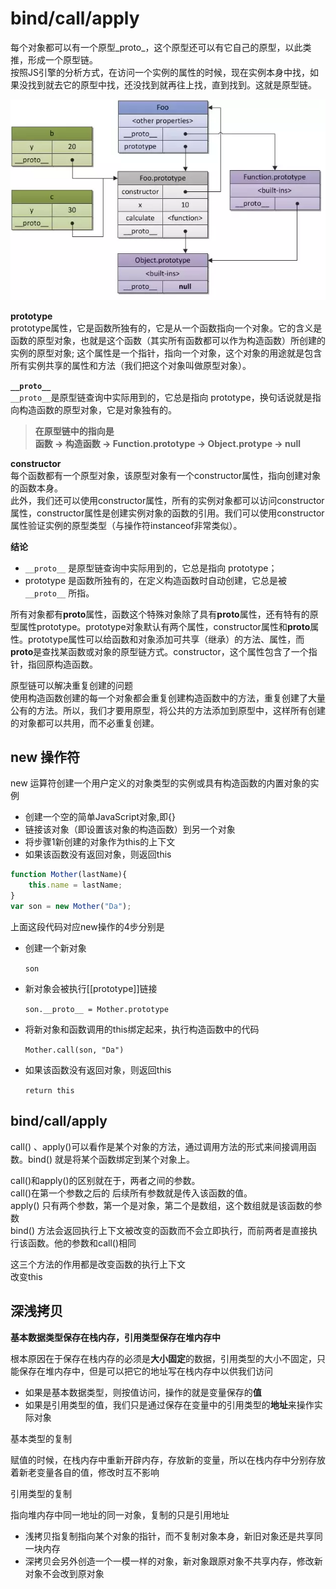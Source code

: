 # bind/call/apply

每个对象都可以有一个原型_proto_，这个原型还可以有它自己的原型，以此类推，形成一个原型链。  
按照JS引擎的分析方式，在访问一个实例的属性的时候，现在实例本身中找，如果没找到就去它的原型中找，还没找到就再往上找，直到找到。这就是原型链。

![](../../../../.gitbook/assets/proto.png)

**prototype**  
prototype属性，它是函数所独有的，它是从一个函数指向一个对象。它的含义是函数的原型对象，也就是这个函数（其实所有函数都可以作为构造函数）所创建的实例的原型对象; 这个属性是一个指针，指向一个对象，这个对象的用途就是包含所有实例共享的属性和方法（我们把这个对象叫做原型对象）。

**`__proto__`**  
`__proto__`是原型链查询中实际用到的，它总是指向 prototype，换句话说就是指向构造函数的原型对象，它是对象独有的。

> **在原型链中的指向是**  
> **函数 → 构造函数 → Function.prototype → Object.protype → null**

**constructor**  
每个函数都有一个原型对象，该原型对象有一个constructor属性，指向创建对象的函数本身。  
此外，我们还可以使用constructor属性，所有的实例对象都可以访问constructor属性，constructor属性是创建实例对象的函数的引用。我们可以使用constructor属性验证实例的原型类型（与操作符instanceof非常类似）。

**结论**

* `__proto__` 是原型链查询中实际用到的，它总是指向 prototype；
* prototype 是函数所独有的，在定义构造函数时自动创建，它总是被 `__proto__` 所指。

所有对象都有**proto**属性，函数这个特殊对象除了具有**proto**属性，还有特有的原型属性prototype。prototype对象默认有两个属性，constructor属性和**proto**属性。prototype属性可以给函数和对象添加可共享（继承）的方法、属性，而**proto**是查找某函数或对象的原型链方式。constructor，这个属性包含了一个指针，指回原构造函数。

原型链可以解决重复创建的问题  
使用构造函数创建的每一个对象都会重复创建构造函数中的方法，重复创建了大量公有的方法。所以，我们才要用原型，将公共的方法添加到原型中，这样所有创建的对象都可以共用，而不必重复创建。

## new 操作符

new 运算符创建一个用户定义的对象类型的实例或具有构造函数的内置对象的实例

* 创建一个空的简单JavaScript对象,即{}
* 链接该对象（即设置该对象的构造函数）到另一个对象
* 将步骤1新创建的对象作为this的上下文
* 如果该函数没有返回对象，则返回this

```javascript
function Mother(lastName){
    this.name = lastName;
}
var son = new Mother("Da");
```

上面这段代码对应new操作的4步分别是

* 创建一个新对象  

  `son`

* 新对象会被执行\[\[prototype\]\]链接  

  `son.__proto__ = Mother.prototype`

* 将新对象和函数调用的this绑定起来，执行构造函数中的代码  

  `Mother.call(son, "Da")`

* 如果该函数没有返回对象，则返回this  

  `return this`

## bind/call/apply

call\(\) 、apply\(\)可以看作是某个对象的方法，通过调用方法的形式来间接调用函数。bind\(\) 就是将某个函数绑定到某个对象上。

call\(\)和apply\(\)的区别就在于，两者之间的参数。  
call\(\)在第一个参数之后的 后续所有参数就是传入该函数的值。  
apply\(\) 只有两个参数，第一个是对象，第二个是数组，这个数组就是该函数的参数  
bind\(\) 方法会返回执行上下文被改变的函数而不会立即执行，而前两者是直接执行该函数。他的参数和call\(\)相同

这三个方法的作用都是改变函数的执行上下文  
改变this

## 深浅拷贝

**基本数据类型保存在栈内存，引用类型保存在堆内存中**

根本原因在于保存在栈内存的必须是**大小固定**的数据，引用类型的大小不固定，只能保存在堆内存中，但是可以把它的地址写在栈内存中以供我们访问

* 如果是基本数据类型，则按值访问，操作的就是变量保存的**值** 
* 如果是引用类型的值，我们只是通过保存在变量中的引用类型的**地址**来操作实际对象  

基本类型的复制

赋值的时候，在栈内存中重新开辟内存，存放新的变量，所以在栈内存中分别存放着新老变量各自的值，修改时互不影响

引用类型的复制

指向堆内存中同一地址的同一对象，复制的只是引用地址

* 浅拷贝指复制指向某个对象的指针，而不复制对象本身，新旧对象还是共享同一块内存  
* 深拷贝会另外创造一个一模一样的对象，新对象跟原对象不共享内存，修改新对象不会改到原对象

